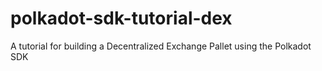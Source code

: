 # polkadot-sdk-tutorial-dex
 A tutorial for building a Decentralized Exchange Pallet using the Polkadot SDK
